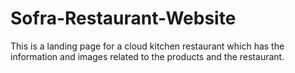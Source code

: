 # Sofra-Restaurant-Website
This is a landing page for a cloud kitchen restaurant which has the information and images related to the products and the restaurant.
